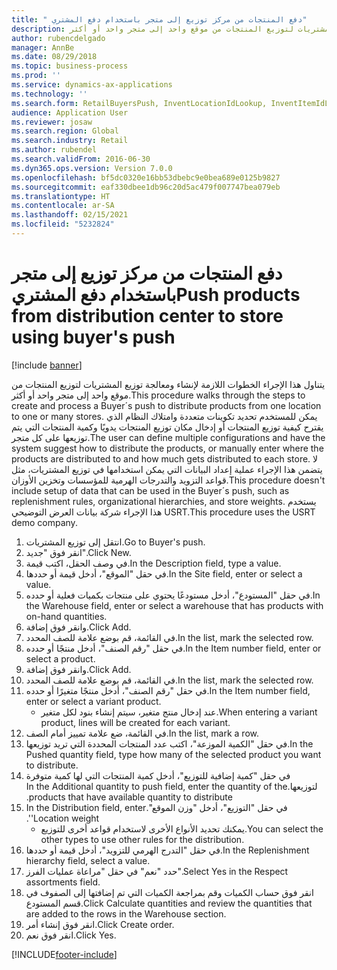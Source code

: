 ```yaml
---
title: " دفع المنتجات من مركز توزيع إلى متجر باستخدام دفع المشتري"
description: يتناول هذا الإجراء الخطوات اللازمة لإنشاء ومعالجة ‏‫توزيع المشتريات‬ لتوزيع المنتجات من موقع واحد إلى متجر واحد أو أكثر.
author: rubencdelgado
manager: AnnBe
ms.date: 08/29/2018
ms.topic: business-process
ms.prod: ''
ms.service: dynamics-ax-applications
ms.technology: ''
ms.search.form: RetailBuyersPush, InventLocationIdLookup, InventItemIdLookupSimple, RetailReplenishmentTreeLookup
audience: Application User
ms.reviewer: josaw
ms.search.region: Global
ms.search.industry: Retail
ms.author: rubendel
ms.search.validFrom: 2016-06-30
ms.dyn365.ops.version: Version 7.0.0
ms.openlocfilehash: bf5dc0320e16bb53dbebc9e0bea689e0125b9827
ms.sourcegitcommit: eaf330dbee1db96c20d5ac479f007747bea079eb
ms.translationtype: HT
ms.contentlocale: ar-SA
ms.lasthandoff: 02/15/2021
ms.locfileid: "5232824"
---
```

# <a name="push-products-from-distribution-center-to-store-using-buyers-push"></a><span data-ttu-id="31781-103"> دفع المنتجات من مركز توزيع إلى متجر باستخدام دفع المشتري</span><span class="sxs-lookup"><span data-stu-id="31781-103">Push products from distribution center to store using buyer's push</span></span>

[!include [banner](../includes/banner.md)]

<span data-ttu-id="31781-104">يتناول هذا الإجراء الخطوات اللازمة لإنشاء ومعالجة ‏‫توزيع المشتريات‬ لتوزيع المنتجات من موقع واحد إلى متجر واحد أو أكثر.</span><span class="sxs-lookup"><span data-stu-id="31781-104">This procedure walks through the steps to create and process a Buyer´s push to distribute products from one location to one or many stores.</span></span> <span data-ttu-id="31781-105">يمكن للمستخدم تحديد تكوينات متعددة وامتلاك النظام الذي يقترح كيفية توزيع المنتجات أو إدخال مكان توزيع المنتجات يدويًا وكمية المنتجات التي يتم توزيعها على كل متجر.</span><span class="sxs-lookup"><span data-stu-id="31781-105">The user can define multiple configurations and have the system suggest how to distribute the products, or manually enter where the products are distributed to and how much gets distributed to each store.</span></span> <span data-ttu-id="31781-106">لا يتضمن هذا الإجراء عملية إعداد البيانات التي يمكن استخدامها في ‏‫توزيع المشتريات‬، مثل قواعد التزويد والتدرجات الهرمية للمؤسسات وتخزين الأوزان.</span><span class="sxs-lookup"><span data-stu-id="31781-106">This procedure doesn't include setup of data that can be used in the Buyer´s push, such as replenishment rules, organizational hierarchies, and store weights.</span></span> <span data-ttu-id="31781-107">يستخدم هذا الإجراء شركة بيانات العرض التوضيحي USRT.</span><span class="sxs-lookup"><span data-stu-id="31781-107">This procedure uses the USRT demo company.</span></span>

1. <span data-ttu-id="31781-108">انتقل إلى توزيع المشتريات.</span><span class="sxs-lookup"><span data-stu-id="31781-108">Go to Buyer's push.</span></span>
2. <span data-ttu-id="31781-109">انقر فوق "جديد".</span><span class="sxs-lookup"><span data-stu-id="31781-109">Click New.</span></span>
3. <span data-ttu-id="31781-110">في وصف الحقل، اكتب قيمة.</span><span class="sxs-lookup"><span data-stu-id="31781-110">In the Description field, type a value.</span></span>
4. <span data-ttu-id="31781-111">في حقل "الموقع"، أدخل قيمة أو حددها.</span><span class="sxs-lookup"><span data-stu-id="31781-111">In the Site field, enter or select a value.</span></span>
5. <span data-ttu-id="31781-112">في حقل "المستودع"، أدخل مستودعًا يحتوي على منتجات بكميات فعلية أو حدده.</span><span class="sxs-lookup"><span data-stu-id="31781-112">In the Warehouse field, enter or select a warehouse that has products with on-hand quantities.</span></span>
6. <span data-ttu-id="31781-113">وانقر فوق إضافة.</span><span class="sxs-lookup"><span data-stu-id="31781-113">Click Add.</span></span>
7. <span data-ttu-id="31781-114">في القائمة، قم بوضع علامة للصف المحدد.</span><span class="sxs-lookup"><span data-stu-id="31781-114">In the list, mark the selected row.</span></span>
8. <span data-ttu-id="31781-115">في حقل "رقم الصنف"، أدخل منتجًا أو حدده.</span><span class="sxs-lookup"><span data-stu-id="31781-115">In the Item number field, enter or select a product.</span></span>
9. <span data-ttu-id="31781-116">وانقر فوق إضافة.</span><span class="sxs-lookup"><span data-stu-id="31781-116">Click Add.</span></span>
10. <span data-ttu-id="31781-117">في القائمة، قم بوضع علامة للصف المحدد.</span><span class="sxs-lookup"><span data-stu-id="31781-117">In the list, mark the selected row.</span></span>
11. <span data-ttu-id="31781-118">في حقل "رقم الصنف"، أدخل منتجًا متغيرًا أو حدده.</span><span class="sxs-lookup"><span data-stu-id="31781-118">In the Item number field, enter or select a variant product.</span></span>
    * <span data-ttu-id="31781-119">عند إدخال منتج متغير، سيتم إنشاء بنود لكل متغير.</span><span class="sxs-lookup"><span data-stu-id="31781-119">When entering a variant product, lines will be created for each variant.</span></span>  
12. <span data-ttu-id="31781-120">في القائمة، ضع علامة تمييز أمام الصف.</span><span class="sxs-lookup"><span data-stu-id="31781-120">In the list, mark a row.</span></span>
13. <span data-ttu-id="31781-121">في حقل "الكمية الموزعة"، اكتب عدد المنتجات المحددة التي تريد توزيعها.</span><span class="sxs-lookup"><span data-stu-id="31781-121">In the Pushed quantity field, type how many of the selected product you want to distribute.</span></span>
14. <span data-ttu-id="31781-122">في حقل "‏‫كمية إضافية للتوزيع"، أدخل كمية المنتجات التي لها كمية متوفرة لتوزيعها.</span><span class="sxs-lookup"><span data-stu-id="31781-122">In the Additional quantity to push field, enter the quantity of the products that have available quantity to distribute.</span></span>
15. <span data-ttu-id="31781-123">في حقل "التوزيع"، أدخل "‏‫وزن الموقع".</span><span class="sxs-lookup"><span data-stu-id="31781-123">In the Distribution field, enter 'Location weight'.</span></span>
    * <span data-ttu-id="31781-124">يمكنك تحديد الأنواع الأخرى لاستخدام قواعد أخرى للتوزيع.</span><span class="sxs-lookup"><span data-stu-id="31781-124">You can select the other types to use other rules for the distribution.</span></span>  
16. <span data-ttu-id="31781-125">في حقل "‏‫التدرج الهرمي للتزويد‬"، أدخل قيمة أو حددها.</span><span class="sxs-lookup"><span data-stu-id="31781-125">In the Replenishment hierarchy field, select a value.</span></span>
17. <span data-ttu-id="31781-126">حدد "نعم" في حقل "‏‫مراعاة عمليات الفرز‬".</span><span class="sxs-lookup"><span data-stu-id="31781-126">Select Yes in the Respect assortments field.</span></span>
18. <span data-ttu-id="31781-127">انقر فوق حساب الكميات وقم بمراجعة الكميات التي تم إضافتها إلى الصفوف في قسم المستودع.</span><span class="sxs-lookup"><span data-stu-id="31781-127">Click Calculate quantities and review the quantities that are added to the rows in the Warehouse section.</span></span>
19. <span data-ttu-id="31781-128">انقر فوق إنشاء أمر.</span><span class="sxs-lookup"><span data-stu-id="31781-128">Click Create order.</span></span>
20. <span data-ttu-id="31781-129">انقر فوق نعم.</span><span class="sxs-lookup"><span data-stu-id="31781-129">Click Yes.</span></span>



[!INCLUDE[footer-include](../../includes/footer-banner.md)]